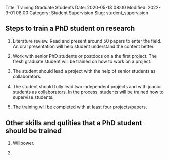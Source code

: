 Title: Training Graduate Students
Date: 2020-05-18 08:00
Modified: 2022-3-01 08:00
Category: Student  Supervision
Slug: student_supervision

## Steps to train a PhD student on research

1. Literature review. Read and present around 50 papers to enter the field. An oral presentation will help student understand the content better. 

1. Work with senior PhD students or postdocs on a the first project. The fresh graduate student will be trained on how to work on a project. 

1. The student should lead a project with the help of senior students as collaborators. 

1. The student should fully lead two independent projects and with jounior students as collaborators. In the process, students will be trained how to supervise students.

1. The training will be completed with at least four projects/papers. 


## Other skills and qulities that a PhD student should be trained

1. Willpower. 

2. 









